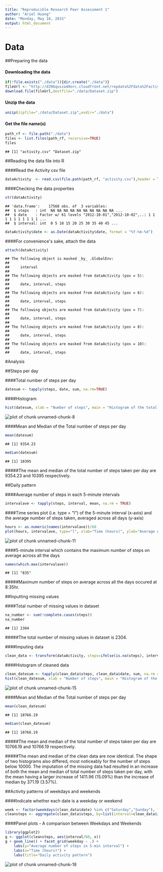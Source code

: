 ```yaml
---
title: "Reproducible Research Peer Assessment 1"
author: "Ariel Huang"
date: "Monday, May 18, 2015"
output: html_document
---
```

# Data


##Preparing the data


#### Downloading the data

```r
if(!file.exists("./data")){dir.create("./data")}
fileUrl <- "http://d396qusza40orc.cloudfront.net/repdata%2Fdata%2Factivity.zip"
download.file(fileUrl,destfile="./data/Dataset.zip")
```

#### Unzip the data

```r
unzip(zipfile="./data/Dataset.zip",exdir="./data")
```

#### Get the file name(s)

```r
path_rf <- file.path("./data")
files <- list.files(path_rf, recursive=TRUE)
files
```

```
## [1] "activity.csv" "Dataset.zip"
```


##Reading the data file into R


####Read the Activity csv file

```r
dataActivity  <- read.csv(file.path(path_rf, "activity.csv"),header = TRUE)
```

####Checking the data properties

```r
str(dataActivity)
```

```
## 'data.frame':	17568 obs. of  3 variables:
##  $ steps   : int  NA NA NA NA NA NA NA NA NA NA ...
##  $ date    : Factor w/ 61 levels "2012-10-01","2012-10-02",..: 1 1 1 1 1 1 1 1 1 1 ...
##  $ interval: int  0 5 10 15 20 25 30 35 40 45 ...
```

```r
dataActivity$date <- as.Date(dataActivity$date, format = "%Y-%m-%d")
```

####For convenience's sake, attach the data

```r
attach(dataActivity)
```

```
## The following object is masked _by_ .GlobalEnv:
## 
##     interval
## 
## The following objects are masked from dataActivity (pos = 5):
## 
##     date, interval, steps
## 
## The following objects are masked from dataActivity (pos = 6):
## 
##     date, interval, steps
## 
## The following objects are masked from dataActivity (pos = 7):
## 
##     date, interval, steps
## 
## The following objects are masked from dataActivity (pos = 8):
## 
##     date, interval, steps
## 
## The following objects are masked from dataActivity (pos = 10):
## 
##     date, interval, steps
```


#Analysis


##Steps per day


####Total number of steps per day

```r
datesum <- tapply(steps, date, sum, na.rm=TRUE)
```

####Histogram

```r
hist(datesum, xlab = "Number of steps", main = "Histogram of the total number of steps taken each day")
```

![plot of chunk unnamed-chunk-8](figure/unnamed-chunk-8-1.png) 

####Mean and Median of the Total number of steps per day

```r
mean(datesum)
```

```
## [1] 9354.23
```

```r
median(datesum)
```

```
## [1] 10395
```
#####The mean and median of the total number of steps taken per day are 9354.23 and 10395 respectively.


##Daily pattern


####Average number of steps in each 5-minute intervals

```r
intervalave <- tapply(steps, interval, mean, na.rm = TRUE)
```

####Time series plot (i.e. type = "l") of the 5-minute interval (x-axis) and the average number of steps taken, averaged across all days (y-axis)

```r
hours <- as.numeric(names(intervalave))/60
plot(hours, intervalave, type="l", xlab="Time (hours)", ylab="Average number of steps in 5-min interval", main="Daily activity pattern")
```

![plot of chunk unnamed-chunk-11](figure/unnamed-chunk-11-1.png) 

####5-minute interval which contains the maximum number of steps on average across all the days

```r
names(which.max(intervalave))
```

```
## [1] "835"
```
#####Maximum number of steps on average across all the days occured at 8:35hr.


##Inputting missing values


####Total number of missing values in dataset

```r
na_number <- sum(!complete.cases(steps))
na_number
```

```
## [1] 2304
```
#####The total number of missing values in dataset is 2304.


####Imputing data

```r
clean_data <- transform(dataActivity, steps=ifelse(is.na(steps), intervalave, steps))
```

####Histogram of cleaned data

```r
clean_datesum <- tapply(clean_data$steps, clean_data$date, sum, na.rm = TRUE)
hist(clean_datesum, xlab = "Number of steps", main = "Histogram of the total number of steps taken each day")
```

![plot of chunk unnamed-chunk-15](figure/unnamed-chunk-15-1.png) 

####Mean and Median of the Total number of steps per day

```r
mean(clean_datesum)
```

```
## [1] 10766.19
```

```r
median(clean_datesum)
```

```
## [1] 10766.19
```
#####The mean and median of the total number of steps taken per day are 10766.19 and 10766.19 respectively. 

#####The mean and median of the clean data are now identical. The shape of two histograms also differed, most noticeably for the number of steps below 10000. The imputation of the missing data had resulted in an increase of both the mean and median of total number of steps taken per day, with the mean having a larger increase of 1411.96 (15.09%) than the increase of median by 371.19 (3.57%).


##Activity patterns of weekdays and weekends


####Indicate whether each date is a weekday or weekend

```r
week <- factor(weekdays(clean_data$date) %in% c("Saturday","Sunday"), labels=c("weekday","weekend"), ordered=FALSE)
cleansteps <- aggregate(clean_data$steps, by=list(interval=clean_data$interval, weekday=week), mean)
```

####Panel plots - A comparison between Weekdays and Weekends

```r
library(ggplot2)
g <- ggplot(cleansteps, aes(interval/60, x))
g + geom_line() + facet_grid(weekday ~ .) +
    labs(y="Average number of steps in 5-min interval") +
    labs(x="Time (hours)") +
    labs(title="Daily activity pattern")
```

![plot of chunk unnamed-chunk-18](figure/unnamed-chunk-18-1.png) 
